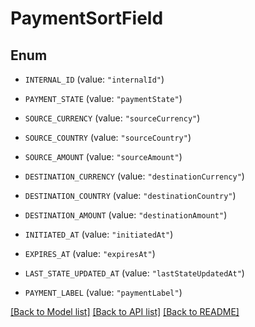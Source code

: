 # PaymentSortField

## Enum


* `INTERNAL_ID` (value: `"internalId"`)

* `PAYMENT_STATE` (value: `"paymentState"`)

* `SOURCE_CURRENCY` (value: `"sourceCurrency"`)

* `SOURCE_COUNTRY` (value: `"sourceCountry"`)

* `SOURCE_AMOUNT` (value: `"sourceAmount"`)

* `DESTINATION_CURRENCY` (value: `"destinationCurrency"`)

* `DESTINATION_COUNTRY` (value: `"destinationCountry"`)

* `DESTINATION_AMOUNT` (value: `"destinationAmount"`)

* `INITIATED_AT` (value: `"initiatedAt"`)

* `EXPIRES_AT` (value: `"expiresAt"`)

* `LAST_STATE_UPDATED_AT` (value: `"lastStateUpdatedAt"`)

* `PAYMENT_LABEL` (value: `"paymentLabel"`)


[[Back to Model list]](../README.md#documentation-for-models) [[Back to API list]](../README.md#documentation-for-api-endpoints) [[Back to README]](../README.md)


